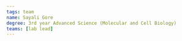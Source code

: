 ```yaml
---
tags: team
name: Sayali Gore
degree: 3rd year Advanced Science (Molecular and Cell Biology)
teams: [lab lead]
---
```


